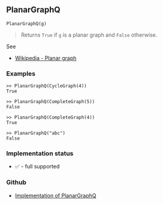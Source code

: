 ## PlanarGraphQ

```
PlanarGraphQ(g)
```

> Returns `True` if `g` is a planar graph and `False` otherwise.

See
* [Wikipedia - Planar graph](https://en.wikipedia.org/wiki/Planar_graph) 

### Examples

```
>> PlanarGraphQ(CycleGraph(4)) 
True

>> PlanarGraphQ(CompleteGraph(5)) 
False

>> PlanarGraphQ(CompleteGraph(4)) 
True

>> PlanarGraphQ("abc") 
False
```







### Implementation status

* &#x2705; - full supported

### Github

* [Implementation of PlanarGraphQ](https://github.com/axkr/symja_android_library/blob/master/symja_android_library/matheclipse-core/src/main/java/org/matheclipse/core/builtin/GraphFunctions.java#L1951) 
